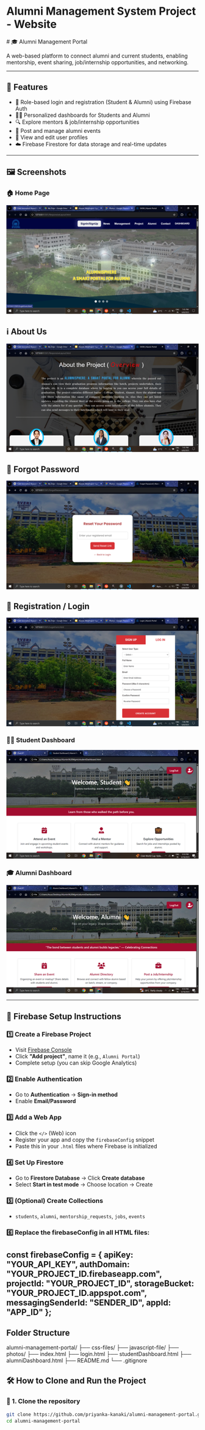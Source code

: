 <h1>Alumni Management System Project - Website</h1>
# 🎓 Alumni Management Portal

A web-based platform to connect alumni and current students, enabling mentorship, event sharing, job/internship opportunities, and networking.

---

## 📌 Features

- 👤 Role-based login and registration (Student & Alumni) using Firebase Auth
- 🧑‍🎓 Personalized dashboards for Students and Alumni
- 🔍 Explore mentors & job/internship opportunities
- 📢 Post and manage alumni events
- 📝 View and edit user profiles
- ☁️ Firebase Firestore for data storage and real-time updates

---

## 🖼️ Screenshots


### 🏠 Home Page  
![Home Page](https://github.com/priyanka-kanaki/alumni-management-portal/blob/master/screenshots/Home%20Page.png)

## ℹ️ About Us
![About us Page](https://github.com/priyanka-kanaki/alumni-management-portal/blob/master/screenshots/About%20us.png)

## 🔑 Forgot Password
![Forgot Password Page](https://github.com/priyanka-kanaki/alumni-management-portal/blob/master/screenshots/forgetpassword.png)

## 📝 Registration / Login 
![Registration Page](https://github.com/priyanka-kanaki/alumni-management-portal/blob/master/screenshots/registrationLogin.png)

### 🧑‍🎓 Student Dashboard  
![Student Dashboard](https://github.com/priyanka-kanaki/alumni-management-portal/blob/master/screenshots/students%20Dashboard.png)

### 🎓 Alumni Dashboard  
![Alumni Dashboard](https://github.com/priyanka-kanaki/alumni-management-portal/blob/master/screenshots/alumni%20Dashboard.png)

---


## 🔧 Firebase Setup Instructions

### 1️⃣ Create a Firebase Project
- Visit [Firebase Console](https://console.firebase.google.com/)
- Click **"Add project"**, name it (e.g., `Alumni Portal`)
- Complete setup (you can skip Google Analytics)

### 2️⃣ Enable Authentication
- Go to **Authentication** → **Sign-in method**
- Enable **Email/Password**

### 3️⃣ Add a Web App
- Click the `</>` (Web) icon
- Register your app and copy the `firebaseConfig` snippet
- Paste this in your `.html` files where Firebase is initialized

### 4️⃣ Set Up Firestore
- Go to **Firestore Database** → Click **Create database**
- Select **Start in test mode** → Choose location → Create

### 5️⃣ (Optional) Create Collections
- `students`, `alumni`, `mentorship_requests`, `jobs`, `events`

### 6️⃣ Replace the firebaseConfig in all HTML files:

const firebaseConfig = {
  apiKey: "YOUR_API_KEY",
  authDomain: "YOUR_PROJECT_ID.firebaseapp.com",
  projectId: "YOUR_PROJECT_ID",
  storageBucket: "YOUR_PROJECT_ID.appspot.com",
  messagingSenderId: "SENDER_ID",
  appId: "APP_ID"
};
---

##  Folder Structure

alumni-management-portal/
├── css-files/
├── javascript-file/
├── photos/
├── index.html
├── login.html
├── studentDashboard.html
├── alumniDashboard.html
├── README.md
└── .gitignore

## 🛠️ How to Clone and Run the Project

### 🔁 1. Clone the repository

```bash
git clone https://github.com/priyanka-kanaki/alumni-management-portal.git
cd alumni-management-portal
